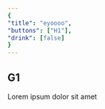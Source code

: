 ```yaml
---
{
"title": "eyoooo",
"buttons": ["H1"],
"drink": [false]
}
---
```


## G1

Lorem ipsum dolor sit amet